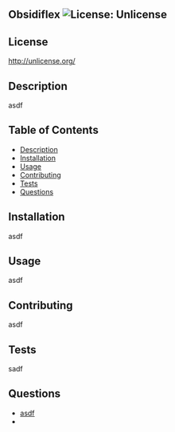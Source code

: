 
## Obsidiflex ![License: Unlicense](https://img.shields.io/badge/license-Unlicense-blue.svg)
## License
http://unlicense.org/

## Description
asdf

## Table of Contents
- [Description](##description)
- [Installation](##installation)
- [Usage](##usage)
- [Contributing](##contributing)
- [Tests](##tests)
- [Questions](##questions)

## Installation
asdf

## Usage
asdf

## Contributing
asdf

## Tests
sadf

## Questions
- [asdf](https://github.com/asdf)
- <asd>
